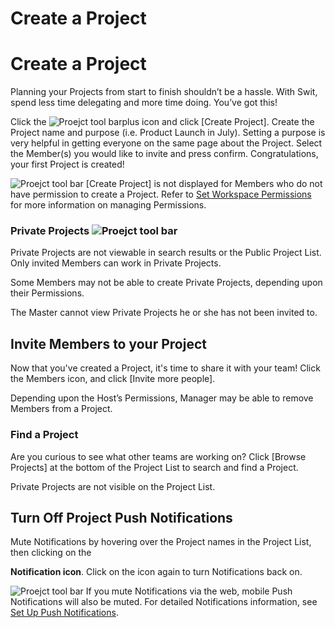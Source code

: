 # Create a Project

Create a Project
================

 Planning your Projects from start to finish shouldn’t be a hassle. With Swit, spend less time delegating and more time doing. You’ve got this!

   
Click the ![Proejct tool bar](https://files.swit.io/help_image/GS_04_Create_icon.png)plus icon and click [Create Project]. Create the Project name and purpose (i.e. Product Launch in July). Setting a purpose is very helpful in getting everyone on the same page about the Project. Select the Member(s) you would like to invite and press confirm. Congratulations, your first Project is created!

 ![Proejct tool bar](https://files.swit.io/help_image/GS_07_Create_project.png) [Create Project] is not displayed for Members who do not have permission to create a Project. Refer to [Set Workspace Permissions](https://help.swit.io/) for more information on managing Permissions.

 ### Private Projects ![Proejct tool bar](https://files.swit.io/help_image/GS_04_Private_icon.png)

 Private Projects are not viewable in search results or the Public Project List. Only invited Members can work in Private Projects.

 Some Members may not be able to create Private Projects, depending upon their Permissions.

 The Master cannot view Private Projects he or she has not been invited to.

 Invite Members to your Project
------------------------------

 Now that you've created a Project, it's time to share it with your team! Click the Members icon, and click [Invite more people].

 Depending upon the Host’s Permissions, Manager may be able to remove Members from a Project.

 ### Find a Project

 Are you curious to see what other teams are working on? Click [Browse Projects] at the bottom of the Project List to search and find a Project.

 Private Projects are not visible on the Project List.

 Turn Off Project Push Notifications
-----------------------------------

 Mute Notifications by hovering over the Project names in the Project List, then clicking on the

**Notification icon**. Click on the icon again to turn Notifications back on.

 ![Proejct tool bar](https://files.swit.io/help_image/GS_07_Mute_project.png) If you mute Notifications via the web, mobile Push Notifications will also be muted. For detailed Notifications information, see [Set Up Push Notifications](https://help.swit.io/).

 